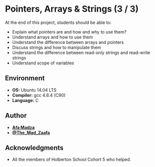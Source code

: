 # Pointers, Arrays & Strings (3 / 3)
At the end of this project, students should be able to:

* Explain what pointers are and how and why to use them?
* Understand arrays and how to use them
* Understand the difference between arrays and pointers
* Discuss strings and how to manipulate them
* Understand the difference between read-only strings and read-write strings
* Understand scope of variables

## Environment

* __OS:__ Ubuntu 14.04 LTS
* __Compiler:__ gcc 4.8.4 (C90)
* __Language:__ C

## Author

* [**Afa Madza**](https://github.com/AfaMadza)
* [**@The_Mad_Zaafa**](https://twitter.com/The_Mad_Zaafa)

## Acknowledgments
* All the members of Holberton School Cohort 5 who helped.
